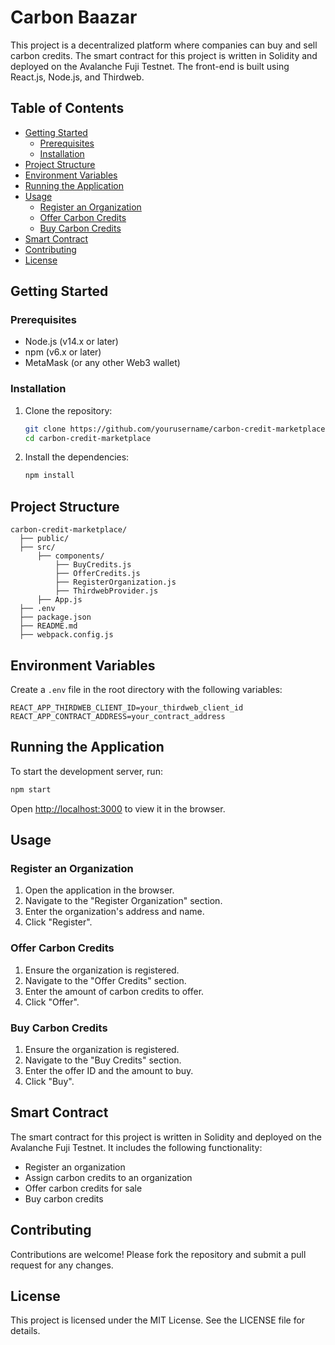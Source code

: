 
# Carbon Baazar

This project is a decentralized platform where companies can buy and sell carbon credits. The smart contract for this project is written in Solidity and deployed on the Avalanche Fuji Testnet. The front-end is built using React.js, Node.js, and Thirdweb.

## Table of Contents

- [Getting Started](#getting-started)
  - [Prerequisites](#prerequisites)
  - [Installation](#installation)
- [Project Structure](#project-structure)
- [Environment Variables](#environment-variables)
- [Running the Application](#running-the-application)
- [Usage](#usage)
  - [Register an Organization](#register-an-organization)
  - [Offer Carbon Credits](#offer-carbon-credits)
  - [Buy Carbon Credits](#buy-carbon-credits)
- [Smart Contract](#smart-contract)
- [Contributing](#contributing)
- [License](#license)

## Getting Started

### Prerequisites

- Node.js (v14.x or later)
- npm (v6.x or later)
- MetaMask (or any other Web3 wallet)

### Installation

1. Clone the repository:

   ```bash
   git clone https://github.com/yourusername/carbon-credit-marketplace.git
   cd carbon-credit-marketplace
   ```

2. Install the dependencies:

   ```bash
   npm install
   ```

## Project Structure

```
carbon-credit-marketplace/
  ├── public/
  ├── src/
      ├── components/
          ├── BuyCredits.js
          ├── OfferCredits.js
          ├── RegisterOrganization.js
          ├── ThirdwebProvider.js
      ├── App.js
  ├── .env
  ├── package.json
  ├── README.md
  ├── webpack.config.js
```

## Environment Variables

Create a `.env` file in the root directory with the following variables:

```
REACT_APP_THIRDWEB_CLIENT_ID=your_thirdweb_client_id
REACT_APP_CONTRACT_ADDRESS=your_contract_address
```

## Running the Application

To start the development server, run:

```bash
npm start
```

Open [http://localhost:3000](http://localhost:3000) to view it in the browser.

## Usage

### Register an Organization

1. Open the application in the browser.
2. Navigate to the "Register Organization" section.
3. Enter the organization's address and name.
4. Click "Register".

### Offer Carbon Credits

1. Ensure the organization is registered.
2. Navigate to the "Offer Credits" section.
3. Enter the amount of carbon credits to offer.
4. Click "Offer".

### Buy Carbon Credits

1. Ensure the organization is registered.
2. Navigate to the "Buy Credits" section.
3. Enter the offer ID and the amount to buy.
4. Click "Buy".

## Smart Contract

The smart contract for this project is written in Solidity and deployed on the Avalanche Fuji Testnet. It includes the following functionality:

- Register an organization
- Assign carbon credits to an organization
- Offer carbon credits for sale
- Buy carbon credits

## Contributing

Contributions are welcome! Please fork the repository and submit a pull request for any changes.

## License

This project is licensed under the MIT License. See the LICENSE file for details.

